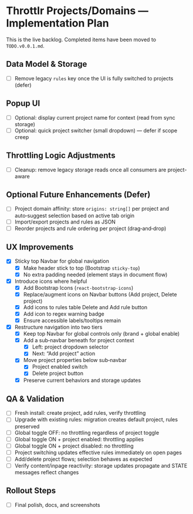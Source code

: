# Throttlr Projects/Domains — Implementation Plan

This is the live backlog. Completed items have been moved to `TODO.v0.0.1.md`.

## Data Model & Storage

- [ ] Remove legacy `rules` key once the UI is fully switched to projects (defer)

## Popup UI

- [ ] Optional: display current project name for context (read from sync storage)
- [ ] Optional: quick project switcher (small dropdown) — defer if scope creep

## Throttling Logic Adjustments

- [ ] Cleanup: remove legacy storage reads once all consumers are project-aware

## Optional Future Enhancements (Defer)

- [ ] Project domain affinity: store `origins: string[]` per project and auto‑suggest selection based on active tab origin
- [ ] Import/export projects and rules as JSON
- [ ] Reorder projects and rule ordering per project (drag‑and‑drop)

## UX Improvements

- [x] Sticky top Navbar for global navigation
  - [x] Make header stick to top (Bootstrap `sticky-top`)
  - [x] No extra padding needed (element stays in document flow)
- [x] Introduce icons where helpful
  - [x] Add Bootstrap Icons (`react-bootstrap-icons`)
  - [x] Replace/augment icons on Navbar buttons (Add project, Delete project)
  - [x] Add icons to rules table Delete and Add rule button
  - [x] Add icon to regex warning badge
  - [x] Ensure accessible labels/tooltips remain
- [x] Restructure navigation into two tiers
  - [x] Keep top Navbar for global controls only (brand + global enable)
  - [x] Add a sub‑navbar beneath for project context
    - [x] Left: project dropdown selector
    - [x] Next: “Add project” action
  - [x] Move project properties below sub‑navbar
    - [x] Project enabled switch
    - [x] Delete project button
  - [x] Preserve current behaviors and storage updates

## QA & Validation

- [ ] Fresh install: create project, add rules, verify throttling
- [ ] Upgrade with existing rules: migration creates default project, rules preserved
- [ ] Global toggle OFF: no throttling regardless of project toggle
- [ ] Global toggle ON + project enabled: throttling applies
- [ ] Global toggle ON + project disabled: no throttling
- [ ] Project switching updates effective rules immediately on open pages
- [ ] Add/delete project flows; selection behaves as expected
- [ ] Verify content/inpage reactivity: storage updates propagate and STATE messages reflect changes

## Rollout Steps

- [ ] Final polish, docs, and screenshots
